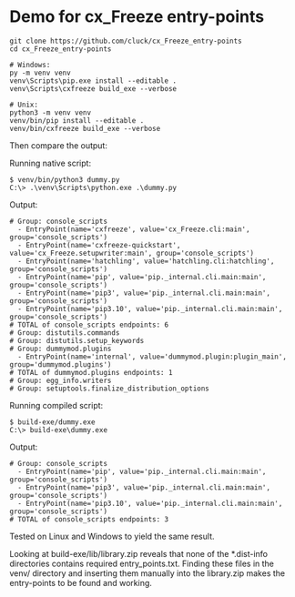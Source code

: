 # Demo for cx_Freeze entry-points


```
git clone https://github.com/cluck/cx_Freeze_entry-points
cd cx_Freeze_entry-points

# Windows:
py -m venv venv
venv\Scripts\pip.exe install --editable .
venv\Scripts\cxfreeze build_exe --verbose

# Unix:
python3 -m venv venv
venv/bin/pip install --editable .
venv/bin/cxfreeze build_exe --verbose
```

Then compare the output:

Running native script:

```
$ venv/bin/python3 dummy.py
C:\> .\venv\Scripts\python.exe .\dummy.py
```

Output:
```
# Group: console_scripts
  - EntryPoint(name='cxfreeze', value='cx_Freeze.cli:main', group='console_scripts')
  - EntryPoint(name='cxfreeze-quickstart', value='cx_Freeze.setupwriter:main', group='console_scripts')
  - EntryPoint(name='hatchling', value='hatchling.cli:hatchling', group='console_scripts')
  - EntryPoint(name='pip', value='pip._internal.cli.main:main', group='console_scripts')
  - EntryPoint(name='pip3', value='pip._internal.cli.main:main', group='console_scripts')
  - EntryPoint(name='pip3.10', value='pip._internal.cli.main:main', group='console_scripts')
# TOTAL of console_scripts endpoints: 6
# Group: distutils.commands
# Group: distutils.setup_keywords
# Group: dummymod.plugins
  - EntryPoint(name='internal', value='dummymod.plugin:plugin_main', group='dummymod.plugins')
# TOTAL of dummymod.plugins endpoints: 1
# Group: egg_info.writers
# Group: setuptools.finalize_distribution_options
```

Running compiled script:
```
$ build-exe/dummy.exe
C:\> build-exe\dummy.exe
```

Output:

```
# Group: console_scripts
  - EntryPoint(name='pip', value='pip._internal.cli.main:main', group='console_scripts')
  - EntryPoint(name='pip3', value='pip._internal.cli.main:main', group='console_scripts')
  - EntryPoint(name='pip3.10', value='pip._internal.cli.main:main', group='console_scripts')
# TOTAL of console_scripts endpoints: 3
```

Tested on Linux and Windows to yield the same result.

Looking at build-exe/lib/library.zip reveals that none of the *.dist-info directories contains required entry_points.txt.
Finding these files in the venv/ directory and inserting them manually into the library.zip makes the entry-points to be found and working.
